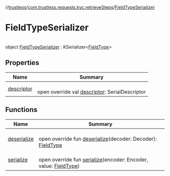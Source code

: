 //[trustless](../../../index.md)/[com.trustless.requests.kyc.retrieveSteps](../index.md)/[FieldTypeSerializer](index.md)

# FieldTypeSerializer

\
object [FieldTypeSerializer](index.md) : KSerializer&lt;[FieldType](../-field-type/index.md)&gt;

## Properties

| Name | Summary |
|---|---|
| [descriptor](descriptor.md) | <br>open override val [descriptor](descriptor.md): SerialDescriptor |

## Functions

| Name | Summary |
|---|---|
| [deserialize](deserialize.md) | <br>open override fun [deserialize](deserialize.md)(decoder: Decoder): [FieldType](../-field-type/index.md) |
| [serialize](serialize.md) | <br>open override fun [serialize](serialize.md)(encoder: Encoder, value: [FieldType](../-field-type/index.md)) |
